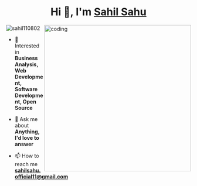 
<h1 align="center">Hi 👋, I'm <a href="https://sahilsahu.netlify.app/" target="_blank" rel="noreferrer">Sahil Sahu</a></h1>
<!-- <h3 align="center">A passionate Full Stack Developer from India</h3> -->
<img align="right" alt="coding" width="400" src="https://www.lambdatest.com/resources/images/news24.gif">
<p align="left"> <img src="https://komarev.com/ghpvc/?username=sahil110802&label=Profile%20views&color=0e75b6&style=flat" alt="sahil110802" /> </p>

- 🌱 Interested in **Business Analysis, Web Development, Software Development, Open Source**

- 💬 Ask me about **Anything, I'd love to answer**

- 📫 How to reach me **sahilsahu.official11@gmail.com**









